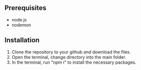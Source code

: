 <h2>Prerequisites</h2>
<ul>
<li>node.js</li>
<li>nodemon</li>
</ul>
<h2>Installation</h2>
<ol>
<li>
Clone the repository to your github and download the files.
</li>
<li>
Open the terminal, change directory into the main folder.
</li>
<li>
In the terminal, run "npm i" to install the necessary packages.
</li>
</ol>